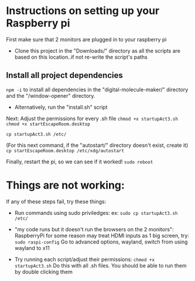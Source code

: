 # Instructions on setting up your Raspberry pi
First make sure that 2 monitors are plugged in to your raspberry pi
- Clone this project in the "Downloads/" directory as all the scripts are based on this location..if not re-write the script's paths

## Install all project dependencies
 ```npm -i``` to install all dependencies in the "digital-molecule-maker/"  directory and
the "/window-opener" directory.
- Alternatively, run the "install.sh" script

Next:
Adjust the permissions for every .sh file
```chmod +x startupAct3.sh```
```chmod +x startEscapeRoom.desktop```

```cp startupAct3.sh /etc/```

(For this next command, if the "autostart/" directory doesn't exist, create it)
```cp startEscapeRoom.desktop /etc/xdg/autostart```

Finally, restart the pi, so we can see if it worked!
```sudo reboot```

# Things are not working:
If any of these steps fail, try these things:

* Run commands using sudo priviledges:
ex:
```sudo cp startupAct3.sh /etc/```

* "my code runs but it doesn't run the browsers on the 2 monitors":
RaspberryPi for some reason may treat HDMI inputs as 1 big screen, try:
```sudo raspi-config```
Go to advanced options, wayland, switch from using wayland to x11

* Try running each script/adjust their permissions:
```chmod +x startupAct3.sh```  Do this with all .sh files. You should be able to run them by double clicking them
